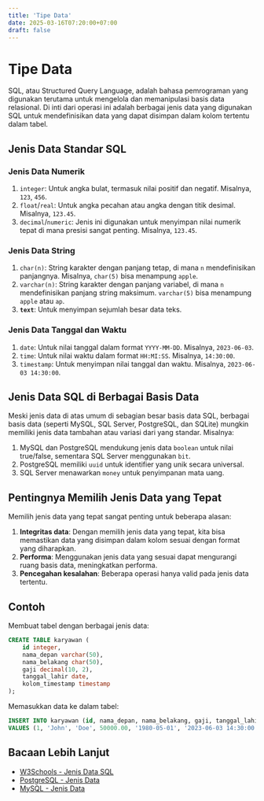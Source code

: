 ```yaml
---
title: 'Tipe Data'
date: 2025-03-16T07:20:00+07:00
draft: false
---
```


# Tipe Data

SQL, atau Structured Query Language, adalah bahasa pemrograman yang digunakan terutama untuk mengelola dan memanipulasi basis data relasional. Di inti dari operasi ini adalah berbagai jenis data yang digunakan SQL untuk mendefinisikan data yang dapat disimpan dalam kolom tertentu dalam tabel.

## Jenis Data Standar SQL

### Jenis Data Numerik

1. `integer`: Untuk angka bulat, termasuk nilai positif dan negatif. Misalnya, `123`, `456`.
2. `float`/`real`: Untuk angka pecahan atau angka dengan titik desimal. Misalnya, `123.45`.
3. `decimal`/`numeric`: Jenis ini digunakan untuk menyimpan nilai numerik tepat di mana presisi sangat penting. Misalnya, `123.45`.

### Jenis Data String

1. `char(n)`: String karakter dengan panjang tetap, di mana `n` mendefinisikan panjangnya. Misalnya, `char(5)` bisa menampung `apple`.
2. `varchar(n)`: String karakter dengan panjang variabel, di mana `n` mendefinisikan panjang string maksimum. `varchar(5)` bisa menampung `apple` atau `ap`.
3. **`text`**: Untuk menyimpan sejumlah besar data teks.

### Jenis Data Tanggal dan Waktu

1. `date`: Untuk nilai tanggal dalam format `YYYY-MM-DD`. Misalnya, `2023-06-03`.
2. `time`: Untuk nilai waktu dalam format `HH:MI:SS`. Misalnya, `14:30:00`.
3. `timestamp`: Untuk menyimpan nilai tanggal dan waktu. Misalnya, `2023-06-03 14:30:00`.

## Jenis Data SQL di Berbagai Basis Data

Meski jenis data di atas umum di sebagian besar basis data SQL, berbagai basis data (seperti MySQL, SQL Server, PostgreSQL, dan SQLite) mungkin memiliki jenis data tambahan atau variasi dari yang standar. Misalnya:

1. MySQL dan PostgreSQL mendukung jenis data `boolean` untuk nilai true/false, sementara SQL Server menggunakan `bit`.
2. PostgreSQL memiliki `uuid` untuk identifier yang unik secara universal.
3. SQL Server menawarkan `money` untuk penyimpanan mata uang.

## Pentingnya Memilih Jenis Data yang Tepat

Memilih jenis data yang tepat sangat penting untuk beberapa alasan:

1. **Integritas data**: Dengan memilih jenis data yang tepat, kita bisa memastikan data yang disimpan dalam kolom sesuai dengan format yang diharapkan.
2. **Performa**: Menggunakan jenis data yang sesuai dapat mengurangi ruang basis data, meningkatkan performa.
3. **Pencegahan kesalahan**: Beberapa operasi hanya valid pada jenis data tertentu.

## Contoh

Membuat tabel dengan berbagai jenis data:

```sql
CREATE TABLE karyawan (
    id integer,
    nama_depan varchar(50),
    nama_belakang char(50),
    gaji decimal(10, 2),
    tanggal_lahir date,
    kolom_timestamp timestamp
);
```

Memasukkan data ke dalam tabel:

```sql
INSERT INTO karyawan (id, nama_depan, nama_belakang, gaji, tanggal_lahir, kolom_timestamp)
VALUES (1, 'John', 'Doe', 50000.00, '1980-05-01', '2023-06-03 14:30:00');
```

## Bacaan Lebih Lanjut

- [W3Schools - Jenis Data SQL](https://www.w3schools.com/sql/sql_datatypes.asp)
- [PostgreSQL - Jenis Data](https://www.postgresql.org/docs/9.5/datatype.html)
- [MySQL - Jenis Data](https://dev.mysql.com/doc/refman/8.0/en/data-types.html)
